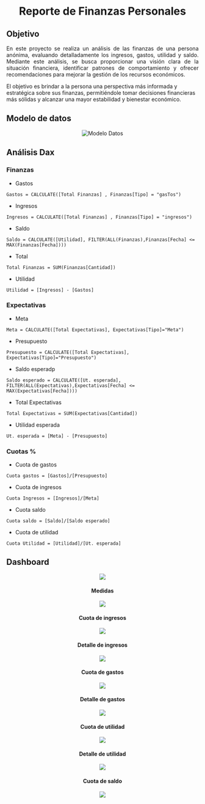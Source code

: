 <div align="center">
  <h1 align="center"> Reporte de Finanzas Personales </h1>
</div>

<h2> Objetivo </h2>
<p align='justify'>
  En este proyecto se realiza un análisis de las finanzas de una persona anónima, evaluando detalladamente los ingresos, gastos, utilidad y saldo. Mediante este análisis, se busca proporcionar una visión clara de la situación financiera, identificar patrones de comportamiento y ofrecer recomendaciones para mejorar la gestión de los recursos económicos. 
  
  El objetivo es brindar a la persona una perspectiva más informada y estratégica sobre sus finanzas, permitiéndole tomar decisiones financieras más sólidas y alcanzar una mayor estabilidad y bienestar económico.
</p>

<h2> Modelo de datos </h2>

<div style="text-align: center;">
  <img src="https://user-images.githubusercontent.com/106001221/236595730-e88a23f9-0a90-45a4-9b21-081753082b21.png" alt="Modelo Datos">
</div>

<h2> Análisis Dax </h2>
<h3> Finanzas </h3>

- Gastos
```dax
Gastos = CALCULATE([Total Finanzas] , Finanzas[Tipo] = "gasTos")
```

- Ingresos
```dax
Ingresos = CALCULATE([Total Finanzas] , Finanzas[Tipo] = "ingresos")
```

- Saldo
```dax
Saldo = CALCULATE([Utilidad], FILTER(ALL(Finanzas),Finanzas[Fecha] <= MAX(Finanzas[Fecha])))
```

- Total
```dax
Total Finanzas = SUM(Finanzas[Cantidad])
```

- Utilidad
```dax
Utilidad = [Ingresos] - [Gastos]
```

<h3> Expectativas </h3>

- Meta
```dax
Meta = CALCULATE([Total Expectativas], Expectativas[Tipo]="Meta")
```

- Presupuesto
```dax
Presupuesto = CALCULATE([Total Expectativas], Expectativas[Tipo]="Presupuesto")
```

- Saldo esperadp
```dax
Saldo esperado = CALCULATE([Ut. esperada], FILTER(ALL(Expectativas),Expectativas[Fecha] <= MAX(Expectativas[Fecha])))
```

- Total Expectativas
```dax
Total Expectativas = SUM(Expectativas[Cantidad])
```

- Utilidad esperada
```dax
Ut. esperada = [Meta] - [Presupuesto]
```

<h3> Cuotas % </h3>

- Cuota de gastos
```dax
Cuota gastos = [Gastos]/[Presupuesto]
```

- Cuota de ingresos
```dax
Cuota Ingresos = [Ingresos]/[Meta]
```

- Cuota saldo
```dax
Cuota saldo = [Saldo]/[Saldo esperado]
```

- Cuota de utilidad
```dax
Cuota Utilidad = [Utilidad]/[Ut. esperada]
```

<h2>Dashboard</h2>

<div align="center">
  <img src="https://user-images.githubusercontent.com/106001221/236599640-2eb75818-41e6-486c-a3fa-0aa4515e9a3b.png">
  
  <h4> Medidas </h4>
  <img src="https://user-images.githubusercontent.com/106001221/236599701-ca01b754-77cb-49f7-84db-20c70cf7154d.png">
  
  <h4> Cuota de ingresos </h4>
  <img src="https://user-images.githubusercontent.com/106001221/236599847-900649c9-0c79-4513-84ea-8a6181f3b89b.png">
  
  <h4> Detalle de ingresos </h4>
  <img src="https://user-images.githubusercontent.com/106001221/236599902-112c7dfd-f554-4d12-9a69-fe394e36e335.png">
  
  <h4> Cuota de gastos </h4>
  <img src="https://user-images.githubusercontent.com/106001221/236599915-b0bd8364-9f92-44fc-a338-6fc26e48f542.png">

  <h4> Detalle de gastos </h4>
  <img src="https://user-images.githubusercontent.com/106001221/236599961-53871cea-d19c-49aa-a874-bc2b77c1d59f.png">

  <h4> Cuota de utilidad </h4>
  <img src="https://user-images.githubusercontent.com/106001221/236600052-ab1b399c-5614-4088-aeb0-c61760c91ab1.png">
  
  <h4> Detalle de utilidad </h4>
  <img src="https://user-images.githubusercontent.com/106001221/236600093-2a82edee-5884-4249-b997-a6311239811d.png">

  <h4> Cuota de saldo </h4>
  <img src="https://user-images.githubusercontent.com/106001221/236600127-01d0a3f3-c5d7-405b-8106-8038af9fd4b6.png">

</div>

